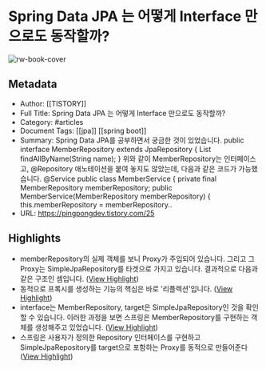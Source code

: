 # Spring Data JPA 는 어떻게 Interface 만으로도 동작할까?

![rw-book-cover](https://img1.daumcdn.net/thumb/R800x0/?scode=mtistory2&fname=https%3A%2F%2Fblog.kakaocdn.net%2Fdn%2FbQySU1%2Fbtrk6jL8jmg%2FUuYC9cEeWGtR3QadxGlBCK%2Fimg.png)

## Metadata
- Author: [[TISTORY]]
- Full Title: Spring Data JPA 는 어떻게 Interface 만으로도 동작할까?
- Category: #articles
- Document Tags: [[jpa]] [[spring boot]] 
- Summary: Spring Data JPA를 공부하면서 궁금한 것이 있었습니다. public interface MemberRepository extends JpaRepository { List findAllByName(String name); } 위와 같이 MemberRepository는 인터페이스고, @Repository 애노테이션을 붙여 놓지도 않았는데, 다음과 같은 코드가 가능했습니다. @Service public class MemberService { private final MemberRepository memberRepository; public MemberService(MemberRepository memberRepository) { this.memberRepository = memberRepository..
- URL: https://pingpongdev.tistory.com/25

## Highlights
- memberRepository의 실제 객체를 보니 Proxy가 주입되어 있습니다. 그리고 그 Proxy는 SimpleJpaRepository를 타겟으로 가지고 있습니다. 결과적으로 다음과 같은 구조인 셈입니다. ([View Highlight](https://read.readwise.io/read/01hcetae67rrmgnagdqq7ee143))
- 동적으로 프록시를 생성하는 기능의 핵심은 바로 '리플렉션'입니다. ([View Highlight](https://read.readwise.io/read/01hcetbzmvyxdkbcjh3c0c5nsf))
- interface는 MemberRepository, target은 SimpleJpaRepository인 것을 확인할 수 있습니다. 이러한 과정을 보면 스프링은 MemberRepository를 구현하는 객체를 생성해주고 있었습니다. ([View Highlight](https://read.readwise.io/read/01hcetx5nbfkz32vr0rn8ty65x))
- 스프링은 사용자가 정의한 Repository 인터페이스를 구현하고 SimpleJpaRepository를 target으로 포함하는 Proxy를 동적으로 만들어준다 ([View Highlight](https://read.readwise.io/read/01hcetxjs3cztseh67z076b5pm))
